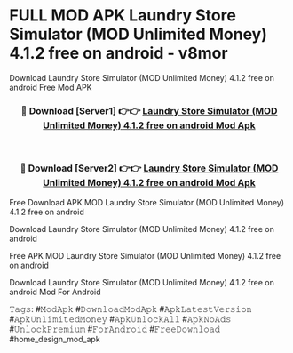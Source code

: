 # FULL MOD APK Laundry Store Simulator (MOD Unlimited Money) 4.1.2 free on android - v8mor
Download Laundry Store Simulator (MOD Unlimited Money) 4.1.2 free on android Free Mod APK

<div align="center">
<h3>🔴 Download [Server1] 👉👉 <a href="https://apk-comot.site?title=Laundry_Store_Simulator_(MOD_Unlimited_Money)_4.1.2_free_on_android">Laundry Store Simulator (MOD Unlimited Money) 4.1.2 free on android Mod Apk</a></h3><br>

<h3>🔴 Download [Server2] 👉👉 <a href="https://apk-comot.site?title=Laundry_Store_Simulator_(MOD_Unlimited_Money)_4.1.2_free_on_android">Laundry Store Simulator (MOD Unlimited Money) 4.1.2 free on android Mod Apk</a></h3>
</div>


Free Download APK MOD Laundry Store Simulator (MOD Unlimited Money) 4.1.2 free on android

Download Laundry Store Simulator (MOD Unlimited Money) 4.1.2 free on android 

Free APK MOD Laundry Store Simulator (MOD Unlimited Money) 4.1.2 free on android 

Download Laundry Store Simulator (MOD Unlimited Money) 4.1.2 free on android Mod For Android

𝚃𝚊𝚐𝚜: #𝙼𝚘𝚍𝙰𝚙𝚔 #𝙳𝚘𝚠𝚗𝚕𝚘𝚊𝚍𝙼𝚘𝚍𝙰𝚙𝚔 #𝙰𝚙𝚔𝙻𝚊𝚝𝚎𝚜𝚝𝚅𝚎𝚛𝚜𝚒𝚘𝚗 #𝙰𝚙𝚔𝚄𝚗𝚕𝚒𝚖𝚒𝚝𝚎𝚍𝙼𝚘𝚗𝚎𝚢 #𝙰𝚙𝚔𝚄𝚗𝚕𝚘𝚌𝚔𝙰𝚕𝚕 #𝙰𝚙𝚔𝙽𝚘𝙰𝚍𝚜 #𝚄𝚗𝚕𝚘𝚌𝚔𝙿𝚛𝚎𝚖𝚒𝚞𝚖 #𝙵𝚘𝚛𝙰𝚗𝚍𝚛𝚘𝚒𝚍 #𝙵𝚛𝚎𝚎𝙳𝚘𝚠𝚗𝚕𝚘𝚊𝚍 #home_design_mod_apk